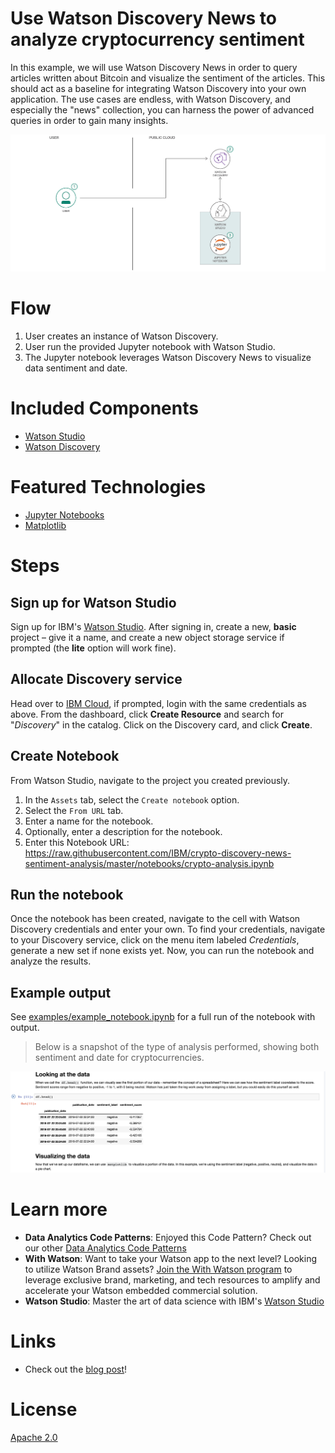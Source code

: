 # Use Watson Discovery News to analyze cryptocurrency sentiment

In this example, we will use Watson Discovery News in order to query articles written about Bitcoin and visualize the sentiment of the articles. This should act as a baseline for integrating Watson Discovery into your own application. The use cases are endless, with Watson Discovery, and especially the "news" collection, you can harness the power of advanced queries in order to gain many insights.

![](doc/source/images/architecture.png)

# Flow
1. User creates an instance of Watson Discovery.
2. User run the provided Jupyter notebook with Watson Studio.
3. The Jupyter notebook leverages Watson Discovery News to visualize data sentiment and date.

# Included Components

* [Watson Studio](https://dataplatform.cloud.ibm.com/)
* [Watson Discovery](https://www.ibm.com/watson/services/discovery/)

# Featured Technologies

* [Jupyter Notebooks](http://jupyter.org/)
* [Matplotlib](https://matplotlib.org/)

# Steps

## Sign up for Watson Studio

Sign up for IBM's [Watson Studio](https://dataplatform.cloud.ibm.com). After signing in, create a new, **basic** project – give it a name, and create a new object storage service if prompted (the **lite** option will work fine).

## Allocate Discovery service

Head over to [IBM Cloud](http://bluemix.net/), if prompted, login with the same credentials as above. From the dashboard, click **Create Resource** and search for "*Discovery*" in the catalog. Click on the Discovery card, and click **Create**.

## Create Notebook

From Watson Studio, navigate to the project you created previously.
1. In the `Assets` tab, select the `Create notebook` option.
2. Select the `From URL` tab.
3. Enter a name for the notebook.
4. Optionally, enter a description for the notebook.
5. Enter this Notebook URL: https://raw.githubusercontent.com/IBM/crypto-discovery-news-sentiment-analysis/master/notebooks/crypto-analysis.ipynb

## Run the notebook

Once the notebook has been created, navigate to the cell with Watson Discovery credentials and enter your own. To find your credentials, navigate to your Discovery service, click on the menu item labeled *Credentials*, generate a new set if none exists yet. Now, you can run the notebook and analyze the results.

## Example output

See [examples/example_notebook.ipynb](examples/example_notebook.ipynb) for a full run of the notebook with output.

> Below is a snapshot of the type of analysis performed, showing both sentiment and date for cryptocurrencies.

![](doc/source/images/example_output.png)

# Learn more

* **Data Analytics Code Patterns**: Enjoyed this Code Pattern? Check out our other [Data Analytics Code Patterns](https://developer.ibm.com/code/technologies/data-science/)
* **With Watson**: Want to take your Watson app to the next level? Looking to utilize Watson Brand assets? [Join the With Watson program](https://www.ibm.com/watson/with-watson/) to leverage exclusive brand, marketing, and tech resources to amplify and accelerate your Watson embedded commercial solution.
* **Watson Studio**: Master the art of data science with IBM's [Watson Studio](https://dataplatform.ibm.com/)

# Links

* Check out the [blog post](https://medium.com/@SamuelCouch/visualizing-sentiment-in-the-news-89f40e8fcc21)!

# License

[Apache 2.0](LICENSE)
